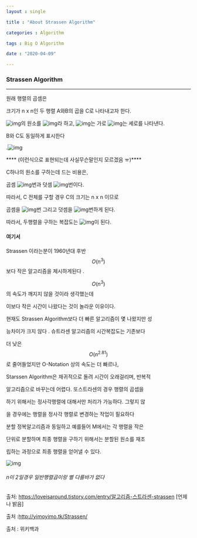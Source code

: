 ```yaml
---
layout : single

title : "About Strassen Algorithm"

categories : Algorithm

tags : Big O Algorithm

date : "2020-04-09"

---
```


###  Strassen Algorithm



***

원래 행렬의 곱셈은 

크기가 n x n인 두 행렬 A와B의 곱을 C로 나타내고자 한다.

![img](https://dthumb-phinf.pstatic.net/?src=%22https%3A%2F%2Fssl.pstatic.net%2Fimages.se2%2Fsmedit%2F2015%2F10%2F7%2Fifgkah4w8sovix.jpg%22&type=w2)의 원소를 ![img](https://dthumb-phinf.pstatic.net/?src=%22https%3A%2F%2Fssl.pstatic.net%2Fimages.se2%2Fsmedit%2F2015%2F10%2F7%2Fifgk9ri3338ptm.jpg%22&type=w2)라 하고, ![img](https://dthumb-phinf.pstatic.net/?src=%22https%3A%2F%2Fssl.pstatic.net%2Fimages.se2%2Fsmedit%2F2015%2F10%2F7%2Fifgkavqe24i89q.jpg%22&type=w2)는 가로 ![img](https://dthumb-phinf.pstatic.net/?src=%22https%3A%2F%2Fssl.pstatic.net%2Fimages.se2%2Fsmedit%2F2015%2F10%2F7%2Fifgkb607pg9oe3.jpg%22&type=w2)는 세로를 나타낸다.

B와 C도 동일하게 표시한다

.![img](https://dthumb-phinf.pstatic.net/?src=%22https%3A%2F%2Fssl.pstatic.net%2Fimages.se2%2Fsmedit%2F2015%2F10%2F7%2Fifgkdfr2qjsuqs.jpg%22&type=w2)

**** (이런식으로 표현되는데 사실무슨말인지 모르겠음 ㅠ)****

C하나의 원소를 구하는데 드는 비용은,

곱셈 ![img](https://dthumb-phinf.pstatic.net/?src=%22https%3A%2F%2Fssl.pstatic.net%2Fimages.se2%2Fsmedit%2F2015%2F10%2F7%2Fifgkijnwzd38sc.jpg%22&type=w2)번과 덧셈 ![img](https://dthumb-phinf.pstatic.net/?src=%22https%3A%2F%2Fssl.pstatic.net%2Fimages.se2%2Fsmedit%2F2015%2F10%2F7%2Fifgkiqe6ukvw79.jpg%22&type=w2)번이다.

따라서, C 전체를 구할 경우 C의 크기는 n x n 이므로

곱셈을 ![img](https://dthumb-phinf.pstatic.net/?src=%22https%3A%2F%2Fssl.pstatic.net%2Fimages.se2%2Fsmedit%2F2015%2F10%2F7%2Fifgkifggg728op.jpg%22&type=w2)번 그리고 덧셈을 ![img](https://dthumb-phinf.pstatic.net/?src=%22https%3A%2F%2Fssl.pstatic.net%2Fimages.se2%2Fsmedit%2F2015%2F10%2F7%2Fifgkizvgb1657n.jpg%22&type=w2)번하게 된다.

따라서, 두행렬을 구하는 복잡도는 ![img](https://dthumb-phinf.pstatic.net/?src=%22https%3A%2F%2Fssl.pstatic.net%2Fimages.se2%2Fsmedit%2F2015%2F10%2F7%2Fifgkjounjhek20.jpg%22&type=w2)이 된다.



#### 여기서 

 Strassen 이라는분이 1960년대 후반 
$$
O(n^3)
$$
보다 작은 알고리즘을 제시하게된다 .  


$$
O(n^3)
$$
의 속도가 깨지지 않을 것이라 생각했는데 

이보다 작은 시간이 나왔다는 것이 놀라운 이유이다.

현재도 Strassen Algorithm보다 더 빠른 알고리즘이 몇 나왔지만 성

능차이가 크지 않다 . 슈트라센 알고리즘의 시간복잡도는 기존보다 

더 낮은 
$$
O(n^{2.81})
$$
로 줄어들었지만 O-Notation 상의 속도는 더 빠르나, 

 Starssen Algorithm은 재귀적으로 돌려 시간이 오래걸리며, 반복적

 알고리즘으로 바꾸는데 어렵다. 또스트라센의 경우 행렬의 곱셉을

 하기 위해서는 정사각행렬에 대해서만 처리가 가능하다. 그렇지 않

을 경우에는 행렬을 정사각 행렬로 변경하는 작업이 필요하다



분할 정복알고리즘과 동일하고 예를들어 M에서는 각 행렬을 작은

 단위로 분할하며 최종 행렬을 구하기 위해서는 분할된 원소를 재조

립하는 과정으로 최종 행렬을 얻어낼 수 있다. 



![img](https://t1.daumcdn.net/cfile/tistory/2456D9395510C34428)



###### n이 2일경우 일반행렬곱이랑 별 다를바가 없다 

출처: https://loveisaround.tistory.com/entry/알고리즘-스트라센-strassen [언제나 밝음]

출처 :http://yimoyimo.tk/Strassen/

출처 : 위키백과

